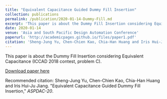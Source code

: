 ```yaml
---
title: "Equivalent Capacitance Guided Dummy Fill Insertion"
collection: publications
permalink: /publication/2020-01-14-Dummy-Fill.md
excerpt: 'This paper is about the Dummy Fill Insertion considering Equivalent Capacitance (ICCAD 2018 contest, problem C).'
date: 2020-01-14
venue: 'Asia and South Pacific Design Automation Conference'
paperurl: 'http://academicpages.github.io/files/paper1.pdf'
citation: 'Sheng-Jung Yu, Chen-Chien Kao, Chia-Han Huang and Iris Hui-Ju Jiang. &quot;Equivalent Capacitance Guided Dummy Fill Insertion,&quot; <i>ASPDAC-20</i>.'
---
```

This paper is about the Dummy Fill Insertion considering Equivalent Capacitance (ICCAD 2018 contest, problem C).

[Download paper here](http://academicpages.github.io/files/paper1.pdf)

Recommended citation: Sheng-Jung Yu, Chen-Chien Kao, Chia-Han Huang and Iris Hui-Ju Jiang. &quot;Equivalent Capacitance Guided Dummy Fill Insertion,&quot; <i>ASPDAC-20</i>.